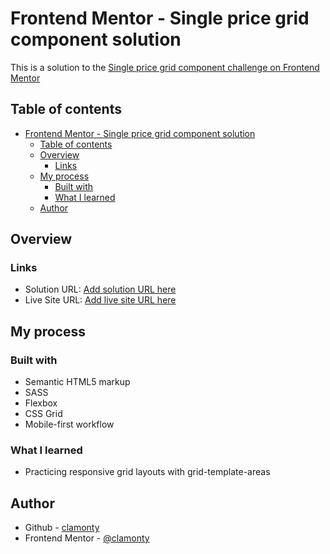 # Frontend Mentor - Single price grid component solution

This is a solution to the [Single price grid component challenge on Frontend Mentor](https://www.frontendmentor.io/challenges/single-price-grid-component-5ce41129d0ff452fec5abbbc)

## Table of contents

- [Frontend Mentor - Single price grid component solution](#frontend-mentor---single-price-grid-component-solution)
  - [Table of contents](#table-of-contents)
  - [Overview](#overview)
    - [Links](#links)
  - [My process](#my-process)
    - [Built with](#built-with)
    - [What I learned](#what-i-learned)
  - [Author](#author)


## Overview

### Links

- Solution URL: [Add solution URL here](https://github.com/clamonty/Frontendmentor.io/tree/main/Newbie/7.%20Single%20Price%20Grid%20Component)
- Live Site URL: [Add live site URL here](https://clamonty-single-price-grid-component.netlify.app/)

## My process

### Built with

- Semantic HTML5 markup
- SASS
- Flexbox
- CSS Grid
- Mobile-first workflow


### What I learned

- Practicing responsive grid layouts with grid-template-areas

## Author

- Github - [clamonty](https://github.com/clamonty)
- Frontend Mentor - [@clamonty](https://www.frontendmentor.io/profile/clamonty)
